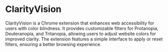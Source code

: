 # ClarityVision
ClarityVision is a Chrome extension that enhances web accessibility for users with color blindness. It provides customizable filters for Protanopia, Deuteranopia, and Tritanopia, allowing users to adjust website colors for improved clarity. The extension features a simple interface to apply or reset filters, ensuring a better browsing experience.
